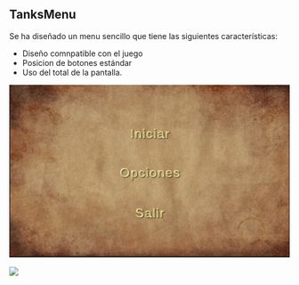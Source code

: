 ## TanksMenu

Se ha diseñado un menu sencillo que tiene las siguientes características:
 - Diseño comnpatible con el juego
 - Posicion de botones estándar
 - Uso del total de la pantalla.

![](img/start.PNG)

![](img/game.gif)